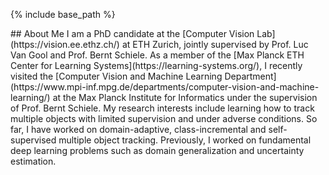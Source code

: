 {% include base_path %}

<section id="about">
## About Me
I am a PhD candidate at the [Computer Vision Lab](https://vision.ee.ethz.ch/) at ETH Zurich, jointly supervised by Prof. Luc Van Gool and Prof. Bernt Schiele. As a member of the [Max Planck ETH Center for Learning Systems](https://learning-systems.org/), I recently visited the [Computer Vision and Machine Learning Department](https://www.mpi-inf.mpg.de/departments/computer-vision-and-machine-learning/) at the Max Planck Institute for Informatics under the supervision of Prof. Bernt Schiele. My research interests include learning how to track multiple objects with limited supervision and under adverse conditions. So far, I have worked on domain-adaptive, class-incremental and self-supervised multiple object tracking. Previously, I worked on fundamental deep learning problems such as domain generalization and uncertainty estimation.